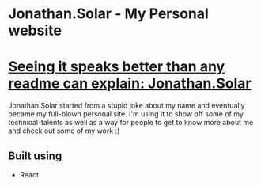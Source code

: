 # Jonathan.Solar - My Personal website

# [Seeing it speaks better than any readme can explain: Jonathan.Solar](http://jonathan.solar/)


Jonathan.Solar started from a stupid joke about my name and eventually became my full-blown personal site. I'm using it to show off some of my technical-talents as well as a way for people to get to know more about me and check out some of my work :)

## Built using
- React